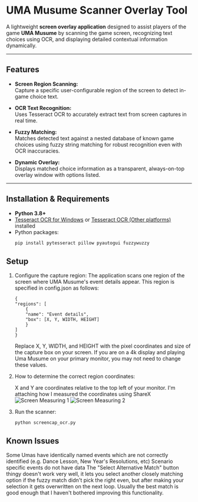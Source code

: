 # UMA Musume Scanner Overlay Tool

A lightweight **screen overlay application** designed to assist players of the game **UMA Musume** by scanning the game screen, recognizing text choices using OCR, and displaying detailed contextual information dynamically.

---

## Features

- **Screen Region Scanning:**  
  Capture a specific user-configurable region of the screen to detect in-game choice text.

- **OCR Text Recognition:**  
  Uses Tesseract OCR to accurately extract text from screen captures in real time.

- **Fuzzy Matching:**  
  Matches detected text against a nested database of known game choices using fuzzy string matching for robust recognition even with OCR inaccuracies.

- **Dynamic Overlay:**  
  Displays matched choice information as a transparent, always-on-top overlay window with options listed.

---

## Installation & Requirements

- **Python 3.8+**  
- [Tesseract OCR for Windows](https://github.com/UB-Mannheim/tesseract/wiki) or [Tesseract OCR (Other platforms)](https://github.com/tesseract-ocr/tesseract) installed
- Python packages:  
  ```bash
  pip install pytesseract pillow pyautogui fuzzywuzzy

## Setup

1. Configure the capture region:
    The application scans one region of the screen where UMA Musume's event details appear. This region is specified in config.json as follows:
    ```
    {
    "regions": [
        {
        "name": "Event details",
        "box": [X, Y, WIDTH, HEIGHT]
        }
    ]
    }
    ```

    Replace X, Y, WIDTH, and HEIGHT with the pixel coordinates and size of the capture box on your screen.
    If you are on a 4k display and playing Uma Musume on your primary monitor, you may not need to change these values.
    

2. How to determine the correct region coordinates:

    X and Y are coordinates relative to the top left of your monitor.
    I'm attaching how I measured the coordinates using ShareX
    ![Screen Measuring 1](sharex_screen_measuring1.png)
    ![Screen Measuring 2](sharex_screen_measuring2.png)

3. Run the scanner:
    ```
    python screencap_ocr.py
    ```

## Known Issues

Some Umas have identically named events which are not correctly identified (e.g. Dance Lesson, New Year's Resolutions, etc)
Scenario specific events do not have data
The "Select Alternative Match" button thingy doesn't work very well, it lets you select another closely matching option if the fuzzy match didn't pick the right even, but after making your selection it gets overwritten on the next loop. Usually the best match is good enough that I haven't bothered improving this functionality.
